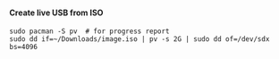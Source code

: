 #### Create live USB from ISO
```
sudo pacman -S pv  # for progress report
sudo dd if=~/Downloads/image.iso | pv -s 2G | sudo dd of=/dev/sdx bs=4096

```
